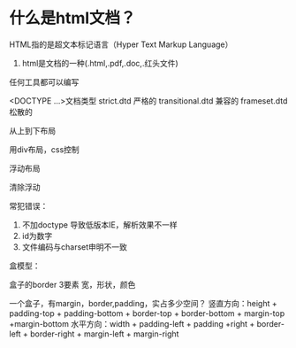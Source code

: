 # 什么是html文档？

HTML指的是超文本标记语言（Hyper Text Markup Language）

1. html是文档的一种(.html,.pdf,.doc,.红头文件)

任何工具都可以编写

<DOCTYPE ...>文档类型
strict.dtd 严格的 transitional.dtd 兼容的 frameset.dtd 松散的

从上到下布局

用div布局，css控制

浮动布局

清除浮动


常犯错误：
1. 不加doctype 导致低版本IE，解析效果不一样
2. id为数字
3. 文件编码与charset申明不一致

盒模型：

盒子的border 3要素 宽，形状，颜色

一个盒子，有margin，border,padding，实占多少空间？
竖直方向：height + padding-top + padding-bottom + border-top + border-bottom + margin-top +margin-bottom
水平方向：width + padding-left + padding +right + border-left + border-right + margin-left + margin-right